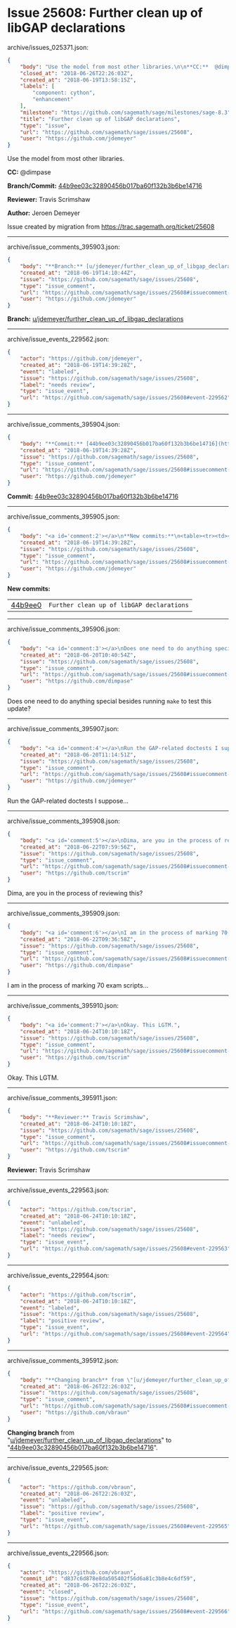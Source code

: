 # Issue 25608: Further clean up of libGAP declarations

archive/issues_025371.json:
```json
{
    "body": "Use the model from most other libraries.\n\n**CC:**  @dimpase\n\n**Branch/Commit:** [44b9ee03c32890456b017ba60f132b3b6be14716](https://github.com/sagemath/sagetrac-mirror/commit/44b9ee03c32890456b017ba60f132b3b6be14716)\n\n**Reviewer:** Travis Scrimshaw\n\n**Author:** Jeroen Demeyer\n\nIssue created by migration from https://trac.sagemath.org/ticket/25608\n\n",
    "closed_at": "2018-06-26T22:26:03Z",
    "created_at": "2018-06-19T13:58:15Z",
    "labels": [
        "component: cython",
        "enhancement"
    ],
    "milestone": "https://github.com/sagemath/sage/milestones/sage-8.3",
    "title": "Further clean up of libGAP declarations",
    "type": "issue",
    "url": "https://github.com/sagemath/sage/issues/25608",
    "user": "https://github.com/jdemeyer"
}
```
Use the model from most other libraries.

**CC:**  @dimpase

**Branch/Commit:** [44b9ee03c32890456b017ba60f132b3b6be14716](https://github.com/sagemath/sagetrac-mirror/commit/44b9ee03c32890456b017ba60f132b3b6be14716)

**Reviewer:** Travis Scrimshaw

**Author:** Jeroen Demeyer

Issue created by migration from https://trac.sagemath.org/ticket/25608





---

archive/issue_comments_395903.json:
```json
{
    "body": "**Branch:** [u/jdemeyer/further_clean_up_of_libgap_declarations](https://github.com/sagemath/sagetrac-mirror/tree/u/jdemeyer/further_clean_up_of_libgap_declarations)",
    "created_at": "2018-06-19T14:10:44Z",
    "issue": "https://github.com/sagemath/sage/issues/25608",
    "type": "issue_comment",
    "url": "https://github.com/sagemath/sage/issues/25608#issuecomment-395903",
    "user": "https://github.com/jdemeyer"
}
```

**Branch:** [u/jdemeyer/further_clean_up_of_libgap_declarations](https://github.com/sagemath/sagetrac-mirror/tree/u/jdemeyer/further_clean_up_of_libgap_declarations)



---

archive/issue_events_229562.json:
```json
{
    "actor": "https://github.com/jdemeyer",
    "created_at": "2018-06-19T14:39:28Z",
    "event": "labeled",
    "issue": "https://github.com/sagemath/sage/issues/25608",
    "label": "needs review",
    "type": "issue_event",
    "url": "https://github.com/sagemath/sage/issues/25608#event-229562"
}
```



---

archive/issue_comments_395904.json:
```json
{
    "body": "**Commit:** [44b9ee03c32890456b017ba60f132b3b6be14716](https://github.com/sagemath/sagetrac-mirror/commit/44b9ee03c32890456b017ba60f132b3b6be14716)",
    "created_at": "2018-06-19T14:39:28Z",
    "issue": "https://github.com/sagemath/sage/issues/25608",
    "type": "issue_comment",
    "url": "https://github.com/sagemath/sage/issues/25608#issuecomment-395904",
    "user": "https://github.com/jdemeyer"
}
```

**Commit:** [44b9ee03c32890456b017ba60f132b3b6be14716](https://github.com/sagemath/sagetrac-mirror/commit/44b9ee03c32890456b017ba60f132b3b6be14716)



---

archive/issue_comments_395905.json:
```json
{
    "body": "<a id='comment:2'></a>\n**New commits:**\n<table><tr><td><a href=\"https://github.com/sagemath/sagetrac-mirror/commit/44b9ee03c32890456b017ba60f132b3b6be14716\">44b9ee0</a></td><td><code>Further clean up of libGAP declarations</code></td></tr></table>\n",
    "created_at": "2018-06-19T14:39:28Z",
    "issue": "https://github.com/sagemath/sage/issues/25608",
    "type": "issue_comment",
    "url": "https://github.com/sagemath/sage/issues/25608#issuecomment-395905",
    "user": "https://github.com/jdemeyer"
}
```

<a id='comment:2'></a>
**New commits:**
<table><tr><td><a href="https://github.com/sagemath/sagetrac-mirror/commit/44b9ee03c32890456b017ba60f132b3b6be14716">44b9ee0</a></td><td><code>Further clean up of libGAP declarations</code></td></tr></table>




---

archive/issue_comments_395906.json:
```json
{
    "body": "<a id='comment:3'></a>\nDoes one need to do anything special besides running `make` to test this update?",
    "created_at": "2018-06-20T10:40:54Z",
    "issue": "https://github.com/sagemath/sage/issues/25608",
    "type": "issue_comment",
    "url": "https://github.com/sagemath/sage/issues/25608#issuecomment-395906",
    "user": "https://github.com/dimpase"
}
```

<a id='comment:3'></a>
Does one need to do anything special besides running `make` to test this update?



---

archive/issue_comments_395907.json:
```json
{
    "body": "<a id='comment:4'></a>\nRun the GAP-related doctests I suppose...",
    "created_at": "2018-06-20T11:14:51Z",
    "issue": "https://github.com/sagemath/sage/issues/25608",
    "type": "issue_comment",
    "url": "https://github.com/sagemath/sage/issues/25608#issuecomment-395907",
    "user": "https://github.com/jdemeyer"
}
```

<a id='comment:4'></a>
Run the GAP-related doctests I suppose...



---

archive/issue_comments_395908.json:
```json
{
    "body": "<a id='comment:5'></a>\nDima, are you in the process of reviewing this?",
    "created_at": "2018-06-22T07:59:56Z",
    "issue": "https://github.com/sagemath/sage/issues/25608",
    "type": "issue_comment",
    "url": "https://github.com/sagemath/sage/issues/25608#issuecomment-395908",
    "user": "https://github.com/tscrim"
}
```

<a id='comment:5'></a>
Dima, are you in the process of reviewing this?



---

archive/issue_comments_395909.json:
```json
{
    "body": "<a id='comment:6'></a>\nI am in the process of marking 70 exam scripts...",
    "created_at": "2018-06-22T09:36:58Z",
    "issue": "https://github.com/sagemath/sage/issues/25608",
    "type": "issue_comment",
    "url": "https://github.com/sagemath/sage/issues/25608#issuecomment-395909",
    "user": "https://github.com/dimpase"
}
```

<a id='comment:6'></a>
I am in the process of marking 70 exam scripts...



---

archive/issue_comments_395910.json:
```json
{
    "body": "<a id='comment:7'></a>\nOkay. This LGTM.",
    "created_at": "2018-06-24T10:10:18Z",
    "issue": "https://github.com/sagemath/sage/issues/25608",
    "type": "issue_comment",
    "url": "https://github.com/sagemath/sage/issues/25608#issuecomment-395910",
    "user": "https://github.com/tscrim"
}
```

<a id='comment:7'></a>
Okay. This LGTM.



---

archive/issue_comments_395911.json:
```json
{
    "body": "**Reviewer:** Travis Scrimshaw",
    "created_at": "2018-06-24T10:10:18Z",
    "issue": "https://github.com/sagemath/sage/issues/25608",
    "type": "issue_comment",
    "url": "https://github.com/sagemath/sage/issues/25608#issuecomment-395911",
    "user": "https://github.com/tscrim"
}
```

**Reviewer:** Travis Scrimshaw



---

archive/issue_events_229563.json:
```json
{
    "actor": "https://github.com/tscrim",
    "created_at": "2018-06-24T10:10:18Z",
    "event": "unlabeled",
    "issue": "https://github.com/sagemath/sage/issues/25608",
    "label": "needs review",
    "type": "issue_event",
    "url": "https://github.com/sagemath/sage/issues/25608#event-229563"
}
```



---

archive/issue_events_229564.json:
```json
{
    "actor": "https://github.com/tscrim",
    "created_at": "2018-06-24T10:10:18Z",
    "event": "labeled",
    "issue": "https://github.com/sagemath/sage/issues/25608",
    "label": "positive review",
    "type": "issue_event",
    "url": "https://github.com/sagemath/sage/issues/25608#event-229564"
}
```



---

archive/issue_comments_395912.json:
```json
{
    "body": "**Changing branch** from \"[u/jdemeyer/further_clean_up_of_libgap_declarations](https://github.com/sagemath/sagetrac-mirror/tree/u/jdemeyer/further_clean_up_of_libgap_declarations)\" to \"[44b9ee03c32890456b017ba60f132b3b6be14716](https://github.com/sagemath/sagetrac-mirror/commit/44b9ee03c32890456b017ba60f132b3b6be14716)\".",
    "created_at": "2018-06-26T22:26:03Z",
    "issue": "https://github.com/sagemath/sage/issues/25608",
    "type": "issue_comment",
    "url": "https://github.com/sagemath/sage/issues/25608#issuecomment-395912",
    "user": "https://github.com/vbraun"
}
```

**Changing branch** from "[u/jdemeyer/further_clean_up_of_libgap_declarations](https://github.com/sagemath/sagetrac-mirror/tree/u/jdemeyer/further_clean_up_of_libgap_declarations)" to "[44b9ee03c32890456b017ba60f132b3b6be14716](https://github.com/sagemath/sagetrac-mirror/commit/44b9ee03c32890456b017ba60f132b3b6be14716)".



---

archive/issue_events_229565.json:
```json
{
    "actor": "https://github.com/vbraun",
    "created_at": "2018-06-26T22:26:03Z",
    "event": "unlabeled",
    "issue": "https://github.com/sagemath/sage/issues/25608",
    "label": "positive review",
    "type": "issue_event",
    "url": "https://github.com/sagemath/sage/issues/25608#event-229565"
}
```



---

archive/issue_events_229566.json:
```json
{
    "actor": "https://github.com/vbraun",
    "commit_id": "d837c6d878e8da505402f56d6a81c3b8e4c6df59",
    "created_at": "2018-06-26T22:26:03Z",
    "event": "closed",
    "issue": "https://github.com/sagemath/sage/issues/25608",
    "type": "issue_event",
    "url": "https://github.com/sagemath/sage/issues/25608#event-229566"
}
```

